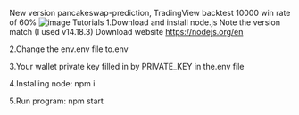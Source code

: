 New version pancakeswap-prediction, TradingView backtest 10000 win rate of 60% 
![image](https://github.com/BraveDong01/pancakeswap-prediction-bot/assets/160319917/c05bd68d-94f8-4b09-bd41-4698c7777a19)
Tutorials
1.Download and install node.js Note the version match (I used v14.18.3)  Download website https://nodejs.org/en

2.Change the env.env file to.env

3.Your wallet private key filled in by PRIVATE_KEY in the.env file

4.Installing node:  npm i

5.Run program: npm start

